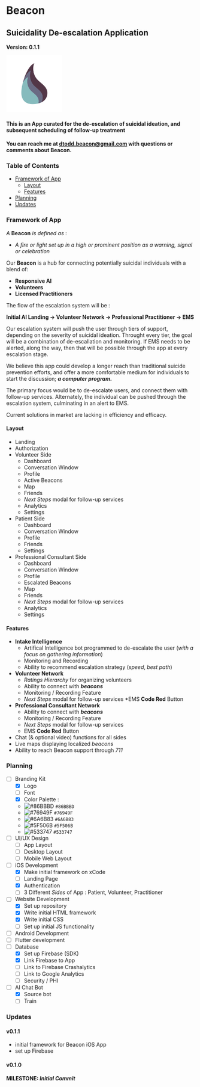 # Beacon
## Suicidality De-escalation Application

**Version: 0.1.1**

<img src="/img/beaconNewFade.png" alt="logo"
        title="Beacon logo" width="150" height="150" />

#### This is an App curated for the de-escalation of suicidal ideation, and subsequent scheduling of follow-up treatment
#### You can reach me at [dtodd.beacon@gmail.com](dtodd.beacon@gmail.com) with questions or comments about Beacon.

### Table of Contents
* [Framework of App](#framework)
    * [Layout](#layout)
    * [Features](#features)
* [Planning](#planning)
* [Updates](#updates)


### Framework of App

*A* **Beacon** *is defined as* :
   * *A fire or light set up in a high or prominent position as a warning, signal or celebration*

Our **Beacon** is a hub for connecting potentially suicidal individuals with a blend of:
* **Responsive AI**
* **Volunteers**
* **Licensed Practitioners** 

The flow of the escalation system will be :

**Initial AI Landing -> Volunteer Network -> Professional Practitioner -> EMS**

Our escalation system will push the user through tiers of support, depending on the severity of suicidal ideation. Throught every tier, the goal will be a combination of de-escallation and monitoring. If EMS needs to be alerted, along the way, then that will be possible through the app at every escalation stage.

We believe this app could develop a longer reach than traditional suicide prevention efforts, and offer a more comfortable medium for individuals to start the discussion; ***a computer program.*** 

The primary focus would be to de-escalate users, and connect them with follow-up services. Alternately, the individual can be pushed through the escalation system, culminating in an alert to EMS.

Current solutions in market are lacking in efficiency and efficacy.

#### Layout
* Landing
* Authorization
* Volunteer Side
  * Dashboard
  * Conversation Window
  * Profile
  * Active Beacons
  * Map
  * Friends
  * *Next Steps* modal for follow-up services
  * Analytics
  * Settings
* Patient Side
  * Dashboard
  * Conversation Window
  * Profile
  * Friends 
  * Settings
* Professional Consultant Side
   * Dashboard
   * Conversation Window
   * Profile
   * Escalated Beacons
   * Map
   * Friends
   * *Next Steps* modal for follow-up services
   * Analytics
   * Settings

#### Features
* **Intake Intelligence**
   * Artifical Intelligence bot programmed to de-escalate the user (*with a focus on gathering information*)
   * Monitoring and Recording
   * Ability to recommend escalation strategy (*speed*, *best path*) 
* **Volunteer Network**
   * *Ratings Hierarchy* for organizing volunteers
   * Ability to connect with ***beacons***
   * Monitoring / Recording Feature
   * *Next Steps* modal for follow-up services
   *EMS **Code Red** Button
* **Professional Consultant Network**
   * Ability to connect with ***beacons***
   * Monitoring / Recording Feature
   * *Next Steps* modal for follow-up services
   * EMS **Code Red** Button
* Chat (& optional video) functions for all sides
* Live maps displaying localized *beacons*
* Ability to reach Beacon support through *711*

### Planning
- [ ] Branding Kit
   - [x] Logo
   - [ ] Font
   - [x] Color Palette :
	- ![#86BBBD](https://placehold.it/15/86BBBD/000000?text=+) `#86BBBD`
	- ![#76949F](https://placehold.it/15/76949F/000000?text=+) `#76949F`
	- ![#6A6B83](https://placehold.it/15/6A6B83/000000?text=+) `#6A6B83`
	- ![#5F506B](https://placehold.it/15/5F506B/000000?text=+) `#5F506B`
	- ![#533747](https://placehold.it/15/533747/000000?text=+) `#533747`
- [ ] UI/UX Design
   - [ ] App Layout
   - [ ] Desktop Layout
   - [ ] Mobile Web Layout
- [ ] iOS Development 
   - [x] Make initial framework on xCode
   - [ ] Landing Page
   - [x] Authentication
   - [ ] 3 Different *Sides* of App : Patient, Volunteer, Practitioner
- [ ] Website Development
   - [x] Set up repository
   - [x] Write initial HTML framework
   - [x] Write initial CSS
   - [ ] Set up initial JS functionality
- [ ] Android Development 
- [ ] Flutter development
- [ ] Database
   - [x] Set up Firebase (SDK)
   - [x] Link Firebase to App  
   - [ ] Link to Firebase Crashalytics
   - [ ] Link to Google Analytics
   - [ ] Security / PHI
- [ ] AI Chat Bot
   - [x] Source bot
   - [ ] Train

### Updates
#### v0.1.1 
* initial framework for Beacon iOS App
* set up Firebase

#### v0.1.0
**MILESTONE: *Initial Commit***
